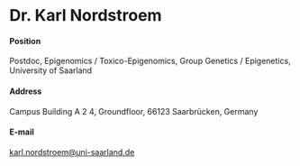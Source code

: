 <figure class="wp-block-image"><img src="http://congo.embl.de/hd-hub/wp-content/uploads/karln.jpg" alt="" class="wp-image-396"/></figure>

# Dr. Karl Nordstroem

#### Position
Postdoc, Epigenomics / Toxico-Epigenomics, Group Genetics / Epigenetics, University of Saarland

#### Address
Campus Building A 2 4, Groundfloor, 66123 Saarbrücken, Germany

#### E-mail
karl.nordstroem@uni-saarland.de
